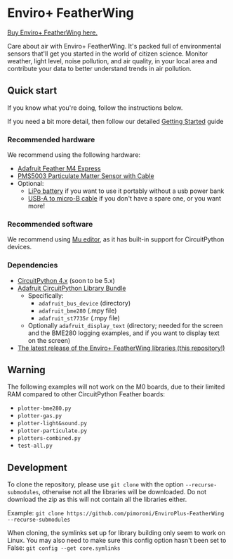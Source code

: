 # Enviro+ FeatherWing

[Buy Enviro+ FeatherWing here.](https://shop.pimoroni.com/products/enviro-plus-featherwing)

Care about air with Enviro+ FeatherWing. It's packed full of environmental sensors that'll get you started in the world of citizen science. Monitor weather, light level, noise pollution, and air quality, in your local area and contribute your data to better understand trends in air pollution.

## Quick start
If you know what you're doing, follow the instructions below.

If you need a bit more detail, then follow our detailed [Getting Started](../../blob/master/REFERENCE.md) guide

### Recommended hardware

We recommend using the following hardware:
* [Adafruit Feather M4 Express](https://shop.pimoroni.com/products/adafruit-feather-m4-express-featuring-atsamd51-atsamd51-cortex-m4)
* [PMS5003 Particulate Matter Sensor with Cable](https://shop.pimoroni.com/products/pms5003-particulate-matter-sensor-with-cable)
* Optional:
  * [LiPo battery](https://shop.pimoroni.com/products/lipo-battery-pack) if you want to use it portably without a usb power bank
  * [USB-A to micro-B cable](https://shop.pimoroni.com/products/usb-a-to-microb-cable-black) if you don't have a spare one, or you want more!

### Recommended software

We recommend using [Mu editor](https://codewith.mu/), as it has built-in support for CircuitPython devices.


### Dependencies

* [CircuitPython 4.x](https://circuitpython.org/downloads) (soon to be 5.x)
* [Adafruit CircuitPython Library Bundle](https://circuitpython.org/libraries)
    * Specifically:
        * `adafruit_bus_device` (directory)
        * `adafruit_bme280` (.mpy file)
        * `adafruit_st7735r` (.mpy file)
    * Optionally `adafruit_display_text` (directory; needed for the screen and the BME280 logging examples, and if you want to display text on the screen)
* [The latest release of the Enviro+ FeatherWing libraries (this repository!)](../../releases)

## Warning
The following examples will not work on the M0 boards, due to their limited RAM compared to other CircuitPython Feather boards:
* `plotter-bme280.py`
* `plotter-gas.py`
* `plotter-light&sound.py`
* `plotter-particulate.py`
* `plotters-combined.py`
* `test-all.py`

## Development
To clone the repository, please use `git clone` with the option `--recurse-submodules`, otherwise not all the libraries will be downloaded. Do not download the zip as this will not contain all the libraries either.

Example: `git clone https://github.com/pimoroni/EnviroPlus-FeatherWing --recurse-submodules`

When cloning, the symlinks set up for library building only seem to work on Linux. You may also need to make sure this config option hasn't been set to False: `git config --get core.symlinks`
